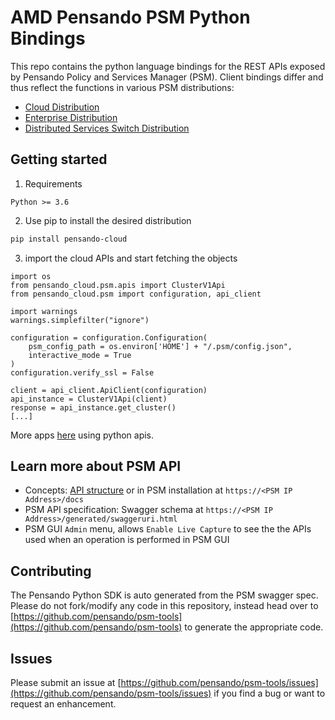 # AMD Pensando PSM Python Bindings
This repo contains the python language bindings for the REST APIs exposed by Pensando Policy and Services Manager (PSM). Client bindings differ and thus reflect the functions in various PSM distributions:
* [Cloud Distribution](src_cloud/pensando_cloud/README.md)
* [Enterprise Distribution](src_ent/pensando_ent/README.md)
* [Distributed Services Switch Distribution](src_dss/pensando_dss/README.md)

## Getting started

1. Requirements

```
Python >= 3.6
```

2. Use pip to install the desired distribution

```sh
pip install pensando-cloud
```

3. import the cloud APIs and start fetching the objects

```
import os
from pensando_cloud.psm.apis import ClusterV1Api
from pensando_cloud.psm import configuration, api_client

import warnings
warnings.simplefilter("ignore")

configuration = configuration.Configuration(
    psm_config_path = os.environ['HOME'] + "/.psm/config.json",
    interactive_mode = True
)
configuration.verify_ssl = False

client = api_client.ApiClient(configuration)
api_instance = ClusterV1Api(client)
response = api_instance.get_cluster()
[...]
```

More apps [here](https://github.com/pensando/psm-tools/tree/main/client/python/examples) using python apis.

## Learn more about PSM API
* Concepts: [API structure](docs/PSMAPI.md) or in PSM installation at `https://<PSM IP Address>/docs`
* PSM API specification: Swagger schema at `https://<PSM IP Address>/generated/swaggeruri.html`
* PSM GUI `Admin` menu, allows `Enable Live Capture` to see the the APIs used when an operation is performed in PSM GUI

## Contributing
The Pensando Python SDK is auto generated from the PSM swagger spec. Please do not fork/modify any code in this repository, instead head over to [https://github.com/pensando/psm-tools](https://github.com/pensando/psm-tools) to generate the appropriate code.

## Issues
Please submit an issue at [https://github.com/pensando/psm-tools/issues](https://github.com/pensando/psm-tools/issues) if you find a bug or want to request an enhancement.

